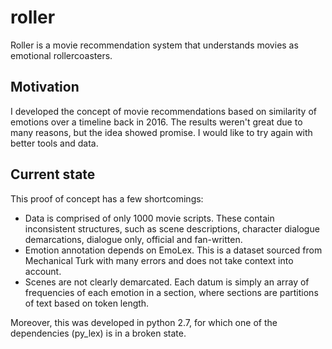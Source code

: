 # roller

Roller is a movie recommendation system that understands movies as emotional rollercoasters.

## Motivation

I developed the concept of movie recommendations based on similarity of emotions over a timeline back in 2016.
The results weren't great due to many reasons, but the idea showed promise. I would like to try again with better tools and data.

## Current state

This proof of concept has a few shortcomings:
- Data is comprised of only 1000 movie scripts. These contain inconsistent structures, such as scene descriptions, character dialogue demarcations, dialogue only, official and fan-written.
- Emotion annotation depends on EmoLex. This is a dataset sourced from Mechanical Turk with many errors and does not take context into account.
- Scenes are not clearly demarcated. Each datum is simply an array of frequencies of each emotion in a section, where sections are partitions of text based on token length.

Moreover, this was developed in python 2.7, for which one of the dependencies (py_lex) is in a broken state.

